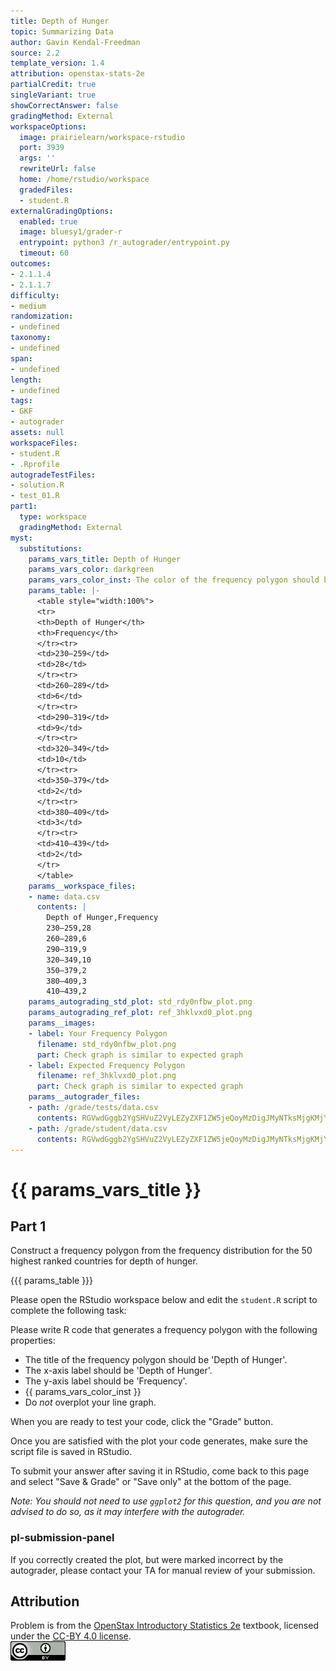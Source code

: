 ```yaml
---
title: Depth of Hunger
topic: Summarizing Data
author: Gavin Kendal-Freedman
source: 2.2
template_version: 1.4
attribution: openstax-stats-2e
partialCredit: true
singleVariant: true
showCorrectAnswer: false
gradingMethod: External
workspaceOptions:
  image: prairielearn/workspace-rstudio
  port: 3939
  args: ''
  rewriteUrl: false
  home: /home/rstudio/workspace
  gradedFiles:
  - student.R
externalGradingOptions:
  enabled: true
  image: bluesy1/grader-r
  entrypoint: python3 /r_autograder/entrypoint.py
  timeout: 60
outcomes:
- 2.1.1.4
- 2.1.1.7
difficulty:
- medium
randomization:
- undefined
taxonomy:
- undefined
span:
- undefined
length:
- undefined
tags:
- GKF
- autograder
assets: null
workspaceFiles:
- student.R
- .Rprofile
autogradeTestFiles:
- solution.R
- test_01.R
part1:
  type: workspace
  gradingMethod: External
myst:
  substitutions:
    params_vars_title: Depth of Hunger
    params_vars_color: darkgreen
    params_vars_color_inst: The color of the frequency polygon should be darkgreen.
    params_table: |-
      <table style="width:100%">
      <tr>
      <th>Depth of Hunger</th>
      <th>Frequency</th>
      </tr><tr>
      <td>230–259</td>
      <td>28</td>
      </tr><tr>
      <td>260–289</td>
      <td>6</td>
      </tr><tr>
      <td>290–319</td>
      <td>9</td>
      </tr><tr>
      <td>320–349</td>
      <td>10</td>
      </tr><tr>
      <td>350–379</td>
      <td>2</td>
      </tr><tr>
      <td>380–409</td>
      <td>3</td>
      </tr><tr>
      <td>410–439</td>
      <td>2</td>
      </tr>
      </table>
    params__workspace_files:
    - name: data.csv
      contents: |
        Depth of Hunger,Frequency
        230–259,28
        260–289,6
        290–319,9
        320–349,10
        350–379,2
        380–409,3
        410–439,2
    params_autograding_std_plot: std_rdy0nfbw_plot.png
    params_autograding_ref_plot: ref_3hklvxd0_plot.png
    params__images:
    - label: Your Frequency Polygon
      filename: std_rdy0nfbw_plot.png
      part: Check graph is similar to expected graph
    - label: Expected Frequency Polygon
      filename: ref_3hklvxd0_plot.png
      part: Check graph is similar to expected graph
    params__autograder_files:
    - path: /grade/tests/data.csv
      contents: RGVwdGggb2YgSHVuZ2VyLEZyZXF1ZW5jeQoyMzDigJMyNTksMjgKMjYw4oCTMjg5LDYKMjkw4oCTMzE5LDkKMzIw4oCTMzQ5LDEwCjM1MOKAkzM3OSwyCjM4MOKAkzQwOSwzCjQxMOKAkzQzOSwyCg==
    - path: /grade/student/data.csv
      contents: RGVwdGggb2YgSHVuZ2VyLEZyZXF1ZW5jeQoyMzDigJMyNTksMjgKMjYw4oCTMjg5LDYKMjkw4oCTMzE5LDkKMzIw4oCTMzQ5LDEwCjM1MOKAkzM3OSwyCjM4MOKAkzQwOSwzCjQxMOKAkzQzOSwyCg==
---
```

# {{ params_vars_title }}

## Part 1

Construct a frequency polygon from the frequency distribution for the 50 highest ranked countries for depth of hunger.

{{{ params_table }}}

<pl-card title="Instructions">

Please open the RStudio workspace below and edit the `student.R` script to complete the following task:

Please write R code that generates a frequency polygon with the following properties:

- The title of the frequency polygon should be 'Depth of Hunger'.
- The x-axis label should be 'Depth of Hunger'.
- The y-axis label should be 'Frequency'.
- {{ params_vars_color_inst }}
- Do *not* overplot your line graph.

When you are ready to test your code, click the "Grade" button.

Once you are satisfied with the plot your code generates, make sure the script file is saved in RStudio.

To submit your answer after saving it in RStudio, come back to this page and select "Save & Grade" or "Save only" at the bottom of the page.

*Note: You should not need to use `ggplot2` for this question, and you are not advised to do so, as it may interfere with the autograder.*

</pl-card>

### pl-submission-panel

If you correctly created the plot, but were marked incorrect by the autograder, please contact your TA for manual review of your submission.

## Attribution

Problem is from the [OpenStax Introductory Statistics 2e](https://openstax.org/books/introductory-statistics-2e) textbook, licensed under the [CC-BY 4.0 license](https://creativecommons.org/licenses/by/4.0/).<br>![Image representing the Creative Commons 4.0 BY license.](https://raw.githubusercontent.com/firasm/bits/master/by.png)